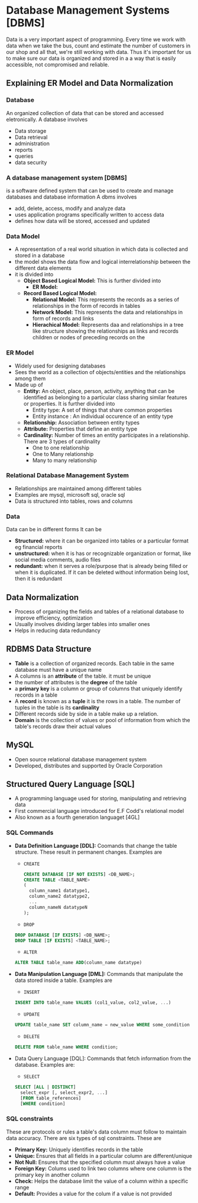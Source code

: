 # Database Management Systems [DBMS]

Data is a very important aspect of programming. Every time we work with data when we take the bus, count and estimate the number of customers in our shop and all that, we're still working with data. Thus it's important for us to make sure our data is organized and stored in a a way that is easily accessible, not compromised and reliable.

## Explaining ER Model and Data Normalization

### Database

 An organized collection of data that can be stored and accessed eletronically. A database involves

- Data storage
- Data retrieval
- administration
- reports
- queries
- data security

### A database management system [DBMS]

 is a software defined system that can be used to create and manage databases and database information
A dbms involves

- add, delete, access, modify and analyze data
- uses application programs specifically written to access data
- defines how data will be stored, accessed and updated

### Data Model

- A representation of a real world situation in which data is collected and stored in a database
- the model shows the data flow and logical interrelationship between the different data elements
- it is divided into
  - **Object Based Logical Model:**
  This is further divided into
    - **ER Model:**
  - **Record Based Logical Model:**
    - **Relational Model:** This represents the records as a series of relationships in the form of records in tables
    - **Network Model:** This represents the data and relationships in form of records and links
    - **Hierachical Model:** Represents daa and relationships in a tree like structure showing the relationships as links and records children or nodes of preceding records on the

### ER Model

- Widely used for designing databases
- Sees the world as a collection of objects/entities and the relationships among them
- Made up of
  - **Entity:** An object, place, person, activity, anything that can be identified as belonging to a particular class sharing similar features or properties. It is further divided into
    - Entity type: A set of things that share common properties
    - Entity instance : An individual occurence of an entity type
  - **Relationship:** Association between entity types
  - **Attribute:** Properties that define an entity type
  - **Cardinality:** Number of times an entity participates in a relationship. There are 3 types of cardinality
    - One to one relationship
    - One to Many relationship
    - Many to many relationship

### Relational Database Management System

- Relationships are maintained among different tables
- Examples are mysql, microsoft sql, oracle sql
- Data is structured into tables, rows and columns

### Data

Data can be in different forms It can be

- **Structured:** where it can be organized into tables or a particular format eg financial reports
- **unstructured:** when it is has or recognizable organization or format, like social media comments, audio files
- **redundant:** when it serves a role/purpose that is already being filled or when it is duplicated. If it can be deleted without information being lost, then it is redundant

## Data Normalization

- Process of organizing the fields and tables of a relational database to improve efficiency, optimization
- Usually involves dividing larger tables into smaller ones
- Helps in reducing data redundancy

## RDBMS Data Structure

- **Table** is a collection of organized records. Each table in the same database must have a unique name
- A columns is an **attribute** of the table. it must be unique
- the number of attributes is the **degree** of the table
- a **primary key** is a column or group of columns that uniquely identify records in a table
- A **record** is known as a **tuple** it is the rows in a table. The number of tuples in the table is its **cardinality**
- Different records side by side in a table make up a relation.
- **Domain** is the collection of values or pool of information from which the table's records draw their actual values

## MySQL

- Open source relational database management system
- Developed, distributes and supported by Oracle Corporation

## Structured Query Language [SQL]

- A programming language used for storing, manipulating and retrieving data
- First commercial language introduced for E.F Codd's relational model
- Also known as a fourth generation languaget [4GL]

### SQL Commands

- **Data Definition Language [DDL]:** Coomands that change the table structure. These result in permanent changes. Examples are
  - `CREATE`

    ```sql
    CREATE DATABASE [IF NOT EXISTS] <DB_NAME>;
    CREATE TABLE <TABLE_NAME>
    (
      column_name1 datatype1,
      column_name2 datatype2,
      ...
      column_nameN datatypeN
    );
    ```

  - `DROP`

  ```sql
  DROP DATABASE [IF EXISTS] <DB_NAME>;
  DROP TABLE [IF EXISTS] <TABLE_NAME>;
  ```

  - `ALTER`

  ```sql
  ALTER TABLE table_name ADD(column_name datatype)
  ```

- **Data Manipulation Language [DML]:** Commands that manipulate the data stored inside a table. Examples are
  - `INSERT`

  ```sql
  INSERT INTO table_name VALUES (col1_value, col2_value, ...)
  ```

  - `UPDATE`

  ```sql
  UPDATE table_name SET column_name = new_value WHERE some_condition
  ```

  - `DELETE`

  ```sql
  DELETE FROM table_name WHERE condition;
  ```

- Data Query Language [DQL]: Commands that fetch information from the database. Examples are:
  - `SELECT`

  ```sql
  SELECT [ALL | DISTINCT]
    select_expr [, select_expr2, ...]
    [FROM table_references]
    [WHERE condition]
  ```

### SQL constraints

These are protocols or rules a table's data column must follow to maintain data accuracy. There are six types of sql constraints. These are

- **Primary Key:** Uniquely identifies records in the table
- **Unique:** Ensures that all fields in a particular column are different/unique
- **Not Null:** Ensures that the specified column must always have a value
- **Foreign Key:** Colums used to link two columns where one columm is the primary key in another column
- **Check:** Helps the database limit the value of a column within a specific range
- **Default:** Provides a value for the colum if a value is not provided
